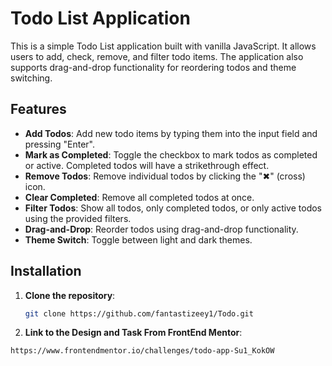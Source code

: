 # Todo List Application

This is a simple Todo List application built with vanilla JavaScript. It allows users to add, check, remove, and filter todo items. The application also supports drag-and-drop functionality for reordering todos and theme switching.

## Features

- **Add Todos**: Add new todo items by typing them into the input field and pressing "Enter".
- **Mark as Completed**: Toggle the checkbox to mark todos as completed or active. Completed todos will have a strikethrough effect.
- **Remove Todos**: Remove individual todos by clicking the "✖" (cross) icon.
- **Clear Completed**: Remove all completed todos at once.
- **Filter Todos**: Show all todos, only completed todos, or only active todos using the provided filters.
- **Drag-and-Drop**: Reorder todos using drag-and-drop functionality.
- **Theme Switch**: Toggle between light and dark themes.

## Installation

1. **Clone the repository**:

   ```bash
   git clone https://github.com/fantastizeey1/Todo.git
   ```

2. **Link to the Design and Task From FrontEnd Mentor**:

```
https://www.frontendmentor.io/challenges/todo-app-Su1_KokOW
```
